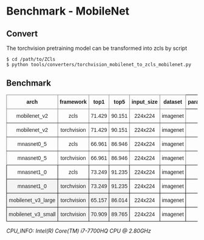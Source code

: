 
# Benchmark - MobileNet

## Convert

The torchvision pretraining model can be transformed into zcls by script

```
$ cd /path/to/ZCls
$ python tools/converters/torchvision_mobilenet_to_zcls_mobilenet.py
```

## Benchmark

<style type="text/css">
.tg  {border-collapse:collapse;border-spacing:0;}
.tg td{border-color:black;border-style:solid;border-width:1px;font-family:Arial, sans-serif;font-size:14px;
  overflow:hidden;padding:10px 5px;word-break:normal;}
.tg th{border-color:black;border-style:solid;border-width:1px;font-family:Arial, sans-serif;font-size:14px;
  font-weight:normal;overflow:hidden;padding:10px 5px;word-break:normal;}
.tg .tg-9wq8{border-color:inherit;text-align:center;vertical-align:middle}
.tg .tg-baqh{text-align:center;vertical-align:top}
.tg .tg-r4m4{color:rgba(0, 0, 0, 0.87);text-align:center;vertical-align:top}
.tg .tg-gg09{background-color:rgba(0, 0, 0, 0.035);color:rgba(0, 0, 0, 0.87);text-align:center;vertical-align:top}
.tg .tg-7btt{border-color:inherit;font-weight:bold;text-align:center;vertical-align:top}
.tg .tg-uzvj{border-color:inherit;font-weight:bold;text-align:center;vertical-align:middle}
.tg .tg-amwm{font-weight:bold;text-align:center;vertical-align:top}
.tg .tg-b0mr{border-color:inherit;color:rgba(0, 0, 0, 0.87);text-align:center;vertical-align:top}
</style>
<table class="tg">
<thead>
  <tr>
    <th class="tg-7btt">arch</th>
    <th class="tg-7btt">framework</th>
    <th class="tg-7btt">top1</th>
    <th class="tg-7btt">top5</th>
    <th class="tg-uzvj">input_size</th>
    <th class="tg-uzvj">dataset</th>
    <th class="tg-amwm">params_size/MB<br></th>
    <th class="tg-amwm">gflops<br></th>
    <th class="tg-amwm">cpu_infer/s</th>
  </tr>
</thead>
<tbody>
  <tr>
    <td class="tg-b0mr"><span style="font-weight:400">mobilenet_v2</span></td>
    <td class="tg-b0mr"><span style="font-weight:400">zcls</span></td>
    <td class="tg-b0mr"><span style="font-weight:400">71.429</span></td>
    <td class="tg-b0mr"><span style="font-weight:400">90.151</span></td>
    <td class="tg-9wq8">224x224</td>
    <td class="tg-9wq8">imagenet</td>
    <td class="tg-baqh">13.370</td>
    <td class="tg-baqh">0.628</td>
    <td class="tg-baqh">0.027</td>
  </tr>
  <tr>
    <td class="tg-b0mr"><span style="font-weight:400">mobilenet_v2</span></td>
    <td class="tg-b0mr"><span style="font-weight:400">torchvision</span></td>
    <td class="tg-b0mr"><span style="font-weight:400">71.429</span></td>
    <td class="tg-b0mr"><span style="font-weight:400">90.151</span></td>
    <td class="tg-9wq8">224x224</td>
    <td class="tg-9wq8">imagenet</td>
    <td class="tg-baqh">13.370</td>
    <td class="tg-baqh">0.628</td>
    <td class="tg-baqh">0.025</td>
  </tr>
  <tr>
    <td class="tg-b0mr"><span style="font-weight:400">mnasnet0_5</span></td>
    <td class="tg-b0mr"><span style="font-weight:400">zcls</span></td>
    <td class="tg-b0mr"><span style="font-weight:400">66.961</span></td>
    <td class="tg-b0mr"><span style="font-weight:400">86.946</span></td>
    <td class="tg-9wq8">224x224</td>
    <td class="tg-9wq8">imagenet</td>
    <td class="tg-baqh">8.463</td>
    <td class="tg-baqh">0.221</td>
    <td class="tg-baqh">0.017</td>
  </tr>
  <tr>
    <td class="tg-b0mr"><span style="font-weight:400">mnasnet0_5</span></td>
    <td class="tg-b0mr"><span style="font-weight:400">torchvision</span></td>
    <td class="tg-b0mr"><span style="font-weight:400">66.961</span></td>
    <td class="tg-b0mr"><span style="font-weight:400">86.946</span></td>
    <td class="tg-9wq8">224x224</td>
    <td class="tg-9wq8">imagenet</td>
    <td class="tg-baqh">8.463</td>
    <td class="tg-baqh">0.221</td>
    <td class="tg-baqh">0.015</td>
  </tr>
  <tr>
    <td class="tg-r4m4"><span style="font-weight:400">mnasnet1_0</span></td>
    <td class="tg-r4m4"><span style="font-weight:400">zcls</span></td>
    <td class="tg-r4m4"><span style="font-weight:400">73.249</span></td>
    <td class="tg-r4m4"><span style="font-weight:400">91.235</span></td>
    <td class="tg-baqh">224x224</td>
    <td class="tg-baqh">imagenet</td>
    <td class="tg-baqh">16.721</td>
    <td class="tg-baqh">0.651</td>
    <td class="tg-baqh">0.021</td>
  </tr>
  <tr>
    <td class="tg-gg09"><span style="font-weight:400">mnasnet1_0</span></td>
    <td class="tg-gg09"><span style="font-weight:400">torchvision</span></td>
    <td class="tg-gg09"><span style="font-weight:400">73.249</span></td>
    <td class="tg-gg09"><span style="font-weight:400">91.235</span></td>
    <td class="tg-baqh">224x224</td>
    <td class="tg-baqh">imagenet</td>
    <td class="tg-baqh">16.721</td>
    <td class="tg-baqh">0.651</td>
    <td class="tg-baqh">0.023</td>
  </tr>
  <tr>
    <td class="tg-gg09"><span style="font-weight:400">mobilenet_v3_large</span></td>
    <td class="tg-gg09"><span style="font-weight:400">torchvision</span></td>
    <td class="tg-gg09"><span style="font-weight:400">65.157</span></td>
    <td class="tg-gg09"><span style="font-weight:400">86.014</span></td>
    <td class="tg-baqh">224x224</td>
    <td class="tg-baqh">imagenet</td>
    <td class="tg-baqh">20.916</td>
    <td class="tg-baqh">0.451</td>
    <td class="tg-baqh">0.131</td>
  </tr>
  <tr>
    <td class="tg-gg09"><span style="font-weight:400">mobilenet_v3_small</span></td>
    <td class="tg-gg09"><span style="font-weight:400">torchvision</span></td>
    <td class="tg-gg09"><span style="font-weight:400">70.909</span></td>
    <td class="tg-gg09"><span style="font-weight:400">89.765</span></td>
    <td class="tg-baqh">224x224</td>
    <td class="tg-baqh">imagenet</td>
    <td class="tg-baqh">9.700</td>
    <td class="tg-baqh">0.119</td>
    <td class="tg-baqh">0.097</td>
  </tr>
</tbody>
</table>

*CPU_INFO: Intel(R) Core(TM) i7-7700HQ CPU @ 2.80GHz*